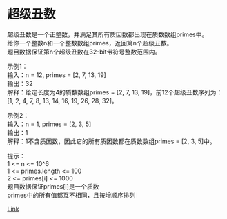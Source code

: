 <h1>超级丑数</h1>

超级丑数是一个正整数，并满足其所有质因数都出现在质数数组primes中。<br>
给你一个整数n和一个整数数组primes，返回第n个超级丑数。<br>
题目数据保证第n个超级丑数在32-bit带符号整数范围内。<br>

示例1：<br>
输入：n = 12, primes = [2, 7, 13, 19]<br>
输出：32<br>
解释：给定长度为4的质数数组primes = [2, 7, 13, 19]，前12个超级丑数序列为：[1, 2, 4, 7, 8, 13, 14, 16, 19, 26, 28, 32]。<br>

示例2：<br>
输入：n = 1, primes = [2, 3, 5]<br>
输出：1<br>
解释：1不含质因数，因此它的所有质因数都在质数数组primes = [2, 3, 5]中。<br>

提示：<br>
1 <= n <= 10^6<br>
1 <= primes.length <= 100<br>
2 <= primes[i] <= 1000<br>
题目数据保证primes[i]是一个质数<br>
primes中的所有值都互不相同，且按增顺序排列<br>

[Link](https://leetcode-cn.com/problems/super-ugly-number/)